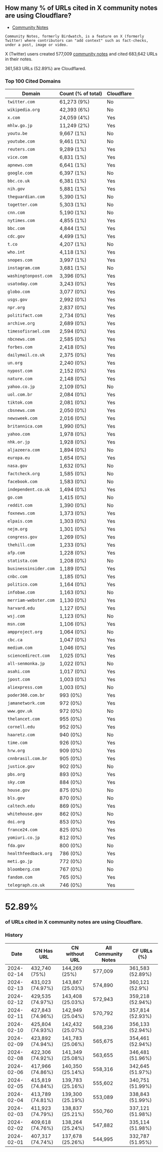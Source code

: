 ## How many % of URLs cited in X community notes are using Cloudflare?


- [Community Notes](https://en.wikipedia.org/wiki/Community_Notes)
```
Community Notes, formerly Birdwatch, is a feature on X (formerly Twitter) where contributors can "add context" such as fact-checks, under a post, image or video.
```

[//]: # (begin)

X (Twitter) users created 577,009 [community notes](https://en.wikipedia.org/wiki/Community_Notes) and cited 683,642 URLs in their notes.

361,583 URLs (52.89%) are Cloudflared.


### Top 100 Cited Domains
| Domain | Count (% of total) | Cloudflare |
| --- | --- | --- |
| `twitter.com` | 61,273 (9%) | No |
| `wikipedia.org` | 42,393 (6%) | No |
| `x.com` | 24,059 (4%) | Yes |
| `mhlw.go.jp` | 11,249 (2%) | Yes |
| `youtu.be` | 9,667 (1%) | No |
| `youtube.com` | 9,461 (1%) | No |
| `reuters.com` | 9,289 (1%) | Yes |
| `vice.com` | 6,831 (1%) | Yes |
| `apnews.com` | 6,641 (1%) | Yes |
| `google.com` | 6,397 (1%) | No |
| `bbc.co.uk` | 6,381 (1%) | Yes |
| `nih.gov` | 5,881 (1%) | Yes |
| `theguardian.com` | 5,390 (1%) | No |
| `togetter.com` | 5,303 (1%) | No |
| `cnn.com` | 5,190 (1%) | No |
| `nytimes.com` | 4,855 (1%) | Yes |
| `bbc.com` | 4,844 (1%) | Yes |
| `cdc.gov` | 4,499 (1%) | Yes |
| `t.co` | 4,207 (1%) | No |
| `who.int` | 4,118 (1%) | Yes |
| `snopes.com` | 3,997 (1%) | Yes |
| `instagram.com` | 3,681 (1%) | No |
| `washingtonpost.com` | 3,396 (0%) | Yes |
| `usatoday.com` | 3,243 (0%) | Yes |
| `globo.com` | 3,077 (0%) | Yes |
| `usgs.gov` | 2,992 (0%) | Yes |
| `npr.org` | 2,837 (0%) | Yes |
| `politifact.com` | 2,734 (0%) | Yes |
| `archive.org` | 2,689 (0%) | Yes |
| `timesofisrael.com` | 2,594 (0%) | Yes |
| `nbcnews.com` | 2,585 (0%) | Yes |
| `forbes.com` | 2,418 (0%) | Yes |
| `dailymail.co.uk` | 2,375 (0%) | Yes |
| `un.org` | 2,240 (0%) | Yes |
| `nypost.com` | 2,152 (0%) | Yes |
| `nature.com` | 2,148 (0%) | Yes |
| `yahoo.co.jp` | 2,109 (0%) | No |
| `uol.com.br` | 2,084 (0%) | Yes |
| `tiktok.com` | 2,081 (0%) | Yes |
| `cbsnews.com` | 2,050 (0%) | Yes |
| `newsweek.com` | 2,016 (0%) | Yes |
| `britannica.com` | 1,990 (0%) | Yes |
| `yahoo.com` | 1,978 (0%) | Yes |
| `nhk.or.jp` | 1,928 (0%) | Yes |
| `aljazeera.com` | 1,894 (0%) | No |
| `europa.eu` | 1,654 (0%) | Yes |
| `nasa.gov` | 1,632 (0%) | No |
| `factcheck.org` | 1,585 (0%) | No |
| `facebook.com` | 1,583 (0%) | No |
| `independent.co.uk` | 1,494 (0%) | Yes |
| `go.com` | 1,415 (0%) | No |
| `reddit.com` | 1,390 (0%) | No |
| `foxnews.com` | 1,373 (0%) | Yes |
| `elpais.com` | 1,303 (0%) | Yes |
| `nejm.org` | 1,301 (0%) | Yes |
| `congress.gov` | 1,269 (0%) | Yes |
| `thehill.com` | 1,233 (0%) | Yes |
| `afp.com` | 1,228 (0%) | Yes |
| `statista.com` | 1,208 (0%) | No |
| `businessinsider.com` | 1,189 (0%) | Yes |
| `cnbc.com` | 1,185 (0%) | Yes |
| `politico.com` | 1,164 (0%) | Yes |
| `infobae.com` | 1,163 (0%) | No |
| `merriam-webster.com` | 1,130 (0%) | Yes |
| `harvard.edu` | 1,127 (0%) | Yes |
| `wsj.com` | 1,123 (0%) | No |
| `msn.com` | 1,106 (0%) | Yes |
| `ampproject.org` | 1,064 (0%) | No |
| `cbc.ca` | 1,047 (0%) | Yes |
| `medium.com` | 1,046 (0%) | Yes |
| `sciencedirect.com` | 1,025 (0%) | Yes |
| `all-senmonka.jp` | 1,022 (0%) | No |
| `asahi.com` | 1,017 (0%) | Yes |
| `jpost.com` | 1,003 (0%) | Yes |
| `aliexpress.com` | 1,003 (0%) | No |
| `poder360.com.br` | 993 (0%) | Yes |
| `jamanetwork.com` | 972 (0%) | Yes |
| `www.gov.uk` | 972 (0%) | No |
| `thelancet.com` | 955 (0%) | Yes |
| `cornell.edu` | 952 (0%) | Yes |
| `haaretz.com` | 940 (0%) | No |
| `time.com` | 926 (0%) | Yes |
| `hrw.org` | 909 (0%) | Yes |
| `cnnbrasil.com.br` | 905 (0%) | Yes |
| `justice.gov` | 902 (0%) | No |
| `pbs.org` | 893 (0%) | Yes |
| `sky.com` | 884 (0%) | Yes |
| `house.gov` | 875 (0%) | No |
| `bls.gov` | 870 (0%) | No |
| `caltech.edu` | 869 (0%) | Yes |
| `whitehouse.gov` | 862 (0%) | No |
| `doi.org` | 853 (0%) | Yes |
| `france24.com` | 825 (0%) | Yes |
| `yomiuri.co.jp` | 812 (0%) | Yes |
| `fda.gov` | 800 (0%) | No |
| `healthfeedback.org` | 786 (0%) | Yes |
| `meti.go.jp` | 772 (0%) | No |
| `bloomberg.com` | 767 (0%) | No |
| `fandom.com` | 765 (0%) | Yes |
| `telegraph.co.uk` | 746 (0%) | Yes |


# 52.89%
### of URLs cited in X community notes are using Cloudflare.


### History
| Date | CN Has URL | CN without URL | All Community Notes | CF URLs (%) |
| --- | --- | --- | --- | --- |
| 2024-02-14 | 432,740 (75%) | 144,269 (25%) | 577,009 | 361,583 (52.89%) |
| 2024-02-13 | 431,023 (74.97%) | 143,867 (25.03%) | 574,890 | 360,121 (52.9%) |
| 2024-02-12 | 429,535 (74.97%) | 143,408 (25.03%) | 572,943 | 359,218 (52.94%) |
| 2024-02-11 | 427,843 (74.96%) | 142,949 (25.04%) | 570,792 | 357,814 (52.93%) |
| 2024-02-10 | 425,804 (74.93%) | 142,432 (25.07%) | 568,236 | 356,133 (52.94%) |
| 2024-02-09 | 423,892 (74.94%) | 141,783 (25.06%) | 565,675 | 354,461 (52.94%) |
| 2024-02-08 | 422,306 (74.92%) | 141,349 (25.08%) | 563,655 | 346,481 (51.96%) |
| 2024-02-06 | 417,966 (74.86%) | 140,350 (25.14%) | 558,316 | 342,645 (51.97%) |
| 2024-02-05 | 415,819 (74.84%) | 139,783 (25.16%) | 555,602 | 340,751 (51.99%) |
| 2024-02-04 | 413,789 (74.81%) | 139,300 (25.19%) | 553,089 | 338,843 (51.99%) |
| 2024-02-03 | 411,923 (74.79%) | 138,837 (25.21%) | 550,760 | 337,121 (51.98%) |
| 2024-02-02 | 409,618 (74.76%) | 138,264 (25.24%) | 547,882 | 335,114 (51.98%) |
| 2024-02-01 | 407,317 (74.74%) | 137,678 (25.26%) | 544,995 | 332,787 (51.95%) |
